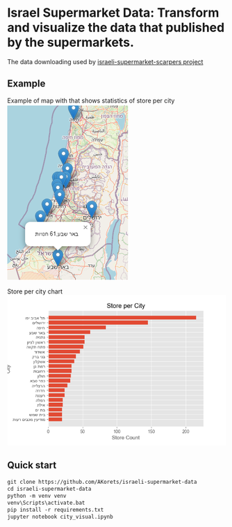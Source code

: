 Israel Supermarket Data: Transform and visualize the data that published by the supermarkets.
=======================================
The data downloading used by [israeli-supermarket-scarpers project](https://github.com/erlichsefi/israeli-supermarket-scarpers/)

Example
-----------
Example of map with that shows statistics of store per city
![Store Per City Map](img/Map.png)

Store per city chart
![Store Per City chart](img/Store_per_city.png)

Quick start
-----------

	git clone https://github.com/AKorets/israeli-supermarket-data
	cd israeli-supermarket-data
	python -m venv venv
	venv\Scripts\activate.bat
	pip install -r requirements.txt
	jupyter notebook city_visual.ipynb
